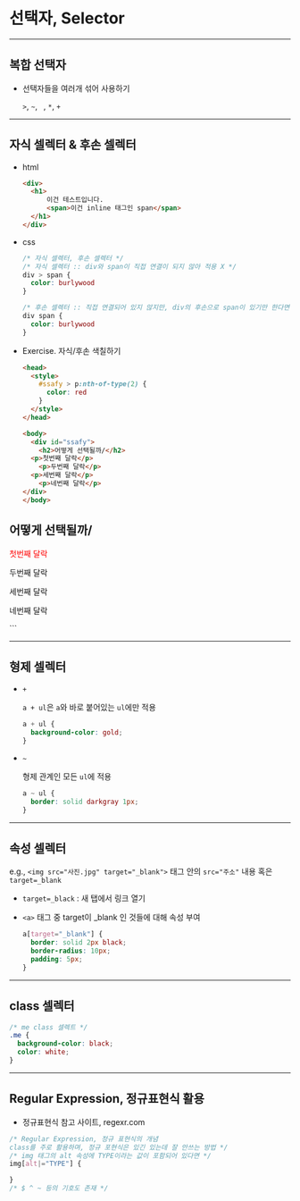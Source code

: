 # 선택자, Selector

---

## 복합 선택자

- 선택자들을 여러개 섞어 사용하기

  `>`, `~`, ` `, `*`, `+`

---

## 자식 셀렉터 & 후손 셀렉터

- html

  ```html
  <div>
  	<h1>
  		이건 테스트입니다.
  		<span>이건 inline 태그인 span</span>
    </h1>
  </div>
  ```

- css

  ```css
  /* 자식 셀렉터, 후손 셀렉터 */
  /* 자식 셀렉터 :: div와 span이 직접 연결이 되지 않아 적용 X */
  div > span {
    color: burlywood
  }
  
  /* 후손 셀렉터 :: 직접 연결되어 있지 않지만, div의 후손으로 span이 있기만 한다면 다음을 적용 */
  div span {
    color: burlywood
  }
  ```

- Exercise. 자식/후손 색칠하기

  ```html
  <head>
    <style>
      #ssafy > p:nth-of-type(2) {
        color: red
      }
    </style>
  </head>

  <body>
    <div id="ssafy">
      <h2>어떻게 선택될까/</h2>
    <p>첫번째 달락</p>
      <p>두번째 달락</p>
    <p>세번째 달락</p>
      <p>네번째 달락</p>
  </div> 
  </body>
<!-- 두번째 달락이 빨간색으로 색칠됨 -->
  <head>
  <style>
      #ssafy > p:nth-child(2) {
      color: red
      }
    </style>
  </head>

  <body>
    <div id="ssafy">
      <h2>어떻게 선택될까/</h2>
    <p>첫번째 달락</p>
      <p>두번째 달락</p>
    <p>세번째 달락</p>
      <p>네번째 달락</p>
  </div> 
  </body>
  <!-- 두번째 달락이 빨간색으로 색칠됨 -->
  ```

---

## 형제 셀렉터

- `+`

  `a + ul`은 `a`와 바로 붙어있는 `ul`에만 적용

  ```css
  a + ul {
    background-color: gold;  
  }
  ```

- `~`

  형제 관계인 모든 `ul`에 적용

  ```css
  a ~ ul {
    border: solid darkgray 1px;
  }
  ```

---

## 속성 셀렉터

e.g., `<img src="사진.jpg" target="_blank">` 태그 안의 `src="주소"` 내용 혹은 `target=_blank`

- `target=_black` : 새 탭에서 링크 열기

- `<a>` 태그 중 target이 _blank 인 것들에 대해 속성 부여

  ```css
  a[target="_blank"] {
    border: solid 2px black;
    border-radius: 10px;
    padding: 5px;
  }
  ```

---

## class 셀렉터

```css
/* me class 셀렉트 */
.me {
  background-color: black;
  color: white;
}
```

---

## Regular Expression, 정규표현식 활용

- 정규표현식 참고 사이트, regexr.com

```css
/* Regular Expression, 정규 표현식의 개념
class를 주로 활용하며, 정규 포현식은 있긴 있는데 잘 안쓰는 방법 */
/* img 태그의 alt 속성에 TYPE이라는 값이 포함되어 있다면 */
img[alt|="TYPE"] {

}
/* $ ^ ~ 등의 기호도 존재 */
```